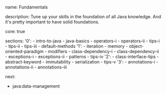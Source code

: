 name: Fundamentals

description: Tune up your skills in the foundation of all Java knowledge. And it's pretty important to have solid foundations.

core: true

sections:
'0': - intro-to-java - java-basics - operators-i - operators-ii - tips-i - tips-ii - tips-iii - default-methods
'1': - iteration - memory - object-oriented-paradigm - modifiers - class-dependency-i - class-dependency-ii - exceptions-i - exceptions-ii - patterns - tips-iv
'2': - class-interface-tips - abstract-keyword - immutability - serialization - tips-v
'3': - annotations-i - annotations-ii - annotations-iii

next:

- java:data-management

